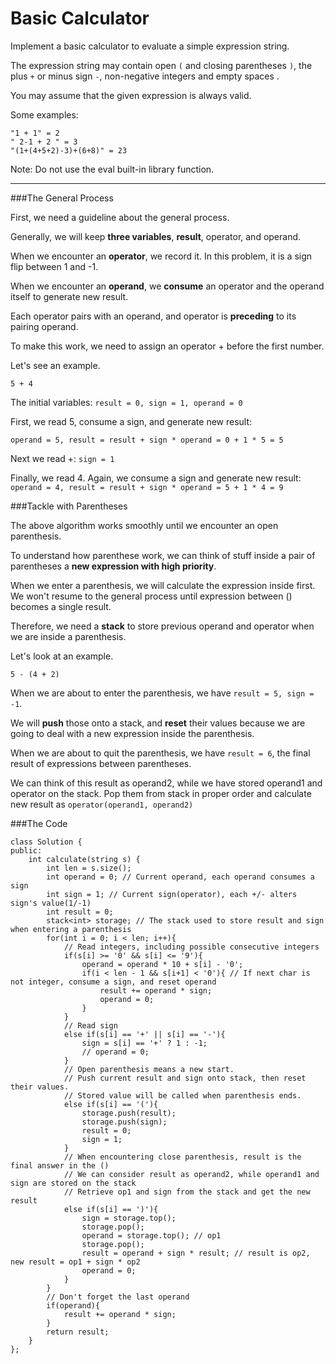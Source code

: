 # Basic Calculator


Implement a basic calculator to evaluate a simple expression string.

The expression string may contain open ```(``` and closing parentheses ```)```, the plus ```+``` or minus sign ```-```, non-negative integers and empty spaces .

You may assume that the given expression is always valid.

Some examples:
```
"1 + 1" = 2
" 2-1 + 2 " = 3
"(1+(4+5+2)-3)+(6+8)" = 23
```
Note: Do not use the eval built-in library function.



---



###The General Process

First, we need a guideline about the general process.

Generally, we will keep **three variables**,  **result**,  operator, and operand.

When we encounter an **operator**, we record it. In this problem, it is a sign flip between 1 and -1.

When we encounter an **operand**, we **consume** an operator and the operand itself to generate new result.

Each operator pairs with an operand, and operator is **preceding** to its pairing operand.

To make this work, we need to assign an operator + before the first number.

Let's see an example.

```5 + 4```

The initial variables: ```result = 0, sign = 1, operand = 0```

First, we read 5, consume a sign, and generate new result: 

```operand = 5, result = result + sign * operand = 0 + 1 * 5 = 5```

Next we read +: ```sign = 1```

Finally, we read 4. Again, we consume a sign and generate new result:
```operand = 4, result = result + sign * operand = 5 + 1 * 4 = 9```

###Tackle with Parentheses

The above algorithm works smoothly until we encounter an open parenthesis.

To understand how parenthese work, we can think of stuff inside a pair of parentheses a **new expression with high priority**. 

When we enter a parenthesis, we will calculate the expression inside first. We won't resume to the general process until expression between () becomes a single result.

Therefore, we need a **stack** to store previous operand and operator when we are inside a parenthesis.

Let's look at an example.

```5 - (4 + 2)```

When we are about to enter the parenthesis, we have ```result = 5, sign = -1```.

We will **push** those onto a stack, and **reset** their values because we are going to deal with a new expression inside the parenthesis. 

When we are about to quit the parenthesis, we have ```result = 6```, the final result of expressions between parentheses.

We can think of this result as operand2, while we have stored operand1 and operator on the stack. Pop them from stack in proper order and calculate new result as ```operator(operand1, operand2)```


###The Code

```
class Solution {
public:
    int calculate(string s) {
        int len = s.size();
        int operand = 0; // Current operand, each operand consumes a sign
        int sign = 1; // Current sign(operator), each +/- alters sign's value(1/-1)
        int result = 0;
        stack<int> storage; // The stack used to store result and sign when entering a parenthesis
        for(int i = 0; i < len; i++){
            // Read integers, including possible consecutive integers
            if(s[i] >= '0' && s[i] <= '9'){
                operand = operand * 10 + s[i] - '0';
                if(i < len - 1 && s[i+1] < '0'){ // If next char is not integer, consume a sign, and reset operand
                    result += operand * sign;
                    operand = 0;
                }
            }
            // Read sign
            else if(s[i] == '+' || s[i] == '-'){
                sign = s[i] == '+' ? 1 : -1;
                // operand = 0;
            }
            // Open parenthesis means a new start.
            // Push current result and sign onto stack, then reset their values.
            // Stored value will be called when parenthesis ends.
            else if(s[i] == '('){
                storage.push(result);
                storage.push(sign);
                result = 0;
                sign = 1;
            }
            // When encountering close parenthesis, result is the final answer in the ()
            // We can consider result as operand2, while operand1 and sign are stored on the stack
            // Retrieve op1 and sign from the stack and get the new result
            else if(s[i] == ')'){
                sign = storage.top();
                storage.pop();
                operand = storage.top(); // op1
                storage.pop();
                result = operand + sign * result; // result is op2, new result = op1 + sign * op2
                operand = 0;
            }
        }
        // Don't forget the last operand
        if(operand){
            result += operand * sign;
        }
        return result;
    }
};
```

